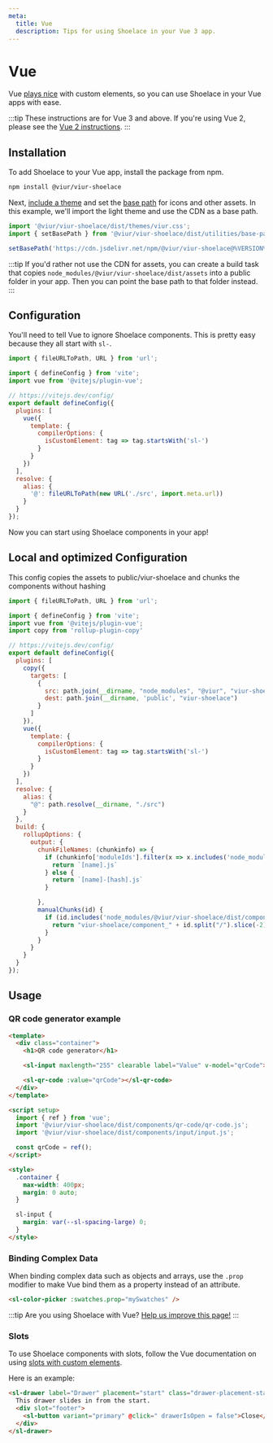 ```yaml
---
meta:
  title: Vue
  description: Tips for using Shoelace in your Vue 3 app.
---
```


# Vue

Vue [plays nice](https://custom-elements-everywhere.com/#vue) with custom elements, so you can use Shoelace in your Vue apps with ease.

:::tip
These instructions are for Vue 3 and above. If you're using Vue 2, please see the [Vue 2 instructions](/frameworks/vue-2).
:::

## Installation

To add Shoelace to your Vue app, install the package from npm.

```bash
npm install @viur/viur-shoelace
```

Next, [include a theme](/getting-started/themes) and set the [base path](/getting-started/installation#setting-the-base-path) for icons and other assets. In this example, we'll import the light theme and use the CDN as a base path.

```jsx
import '@viur/viur-shoelace/dist/themes/viur.css';
import { setBasePath } from '@viur/viur-shoelace/dist/utilities/base-path';

setBasePath('https://cdn.jsdelivr.net/npm/@viur/viur-shoelace@%VERSION%/%CDNDIR%/');
```

:::tip
If you'd rather not use the CDN for assets, you can create a build task that copies `node_modules/@viur/viur-shoelace/dist/assets` into a public folder in your app. Then you can point the base path to that folder instead.
:::

## Configuration

You'll need to tell Vue to ignore Shoelace components. This is pretty easy because they all start with `sl-`.

```js
import { fileURLToPath, URL } from 'url';

import { defineConfig } from 'vite';
import vue from '@vitejs/plugin-vue';

// https://vitejs.dev/config/
export default defineConfig({
  plugins: [
    vue({
      template: {
        compilerOptions: {
          isCustomElement: tag => tag.startsWith('sl-')
        }
      }
    })
  ],
  resolve: {
    alias: {
      '@': fileURLToPath(new URL('./src', import.meta.url))
    }
  }
});
```

Now you can start using Shoelace components in your app!

## Local and optimized Configuration
This config copies the assets to public/viur-shoelace and chunks the components without hashing

```js
import { fileURLToPath, URL } from 'url';

import { defineConfig } from 'vite';
import vue from '@vitejs/plugin-vue';
import copy from 'rollup-plugin-copy'

// https://vitejs.dev/config/
export default defineConfig({
  plugins: [
    copy({
      targets: [
        {
          src: path.join(__dirname, "node_modules", "@viur", "viur-shoelace", "dist", "assets"),
          dest: path.join(__dirname, 'public', "viur-shoelace")
        }
      ]
    }),
    vue({
      template: {
        compilerOptions: {
          isCustomElement: tag => tag.startsWith('sl-')
        }
      }
    })
  ],
  resolve: {
    alias: {
      "@": path.resolve(__dirname, "./src")
    }
  },
  build: {
    rollupOptions: {
      output: {
        chunkFileNames: (chunkinfo) => {
          if (chunkinfo['moduleIds'].filter(x => x.includes('node_modules/@viur/viur-shoelace/dist/components')).length > 0) {
            return `[name].js`
          } else {
            return `[name]-[hash].js`
          }

        },
        manualChunks(id) {
          if (id.includes('node_modules/@viur/viur-shoelace/dist/components')) {
            return "viur-shoelace/component_" + id.split("/").slice(-2)[0];
          }
        }
      }
    }
  }
});
```

## Usage

### QR code generator example

```html
<template>
  <div class="container">
    <h1>QR code generator</h1>

    <sl-input maxlength="255" clearable label="Value" v-model="qrCode"></sl-input>

    <sl-qr-code :value="qrCode"></sl-qr-code>
  </div>
</template>

<script setup>
  import { ref } from 'vue';
  import '@viur/viur-shoelace/dist/components/qr-code/qr-code.js';
  import '@viur/viur-shoelace/dist/components/input/input.js';

  const qrCode = ref();
</script>

<style>
  .container {
    max-width: 400px;
    margin: 0 auto;
  }

  sl-input {
    margin: var(--sl-spacing-large) 0;
  }
</style>
```

### Binding Complex Data

When binding complex data such as objects and arrays, use the `.prop` modifier to make Vue bind them as a property instead of an attribute.

```html
<sl-color-picker :swatches.prop="mySwatches" />
```

:::tip
Are you using Shoelace with Vue? [Help us improve this page!](https://github.com/shoelace-style/shoelace/blob/next/docs/frameworks/vue.md)
:::

### Slots

To use Shoelace components with slots, follow the Vue documentation on using [slots with custom elements](https://vuejs.org/guide/extras/web-components.html#building-custom-elements-with-vue).

Here is an example:

```html
<sl-drawer label="Drawer" placement="start" class="drawer-placement-start" :open="drawerIsOpen">
  This drawer slides in from the start.
  <div slot="footer">
    <sl-button variant="primary" @click=" drawerIsOpen = false">Close</sl-button>
  </div>
</sl-drawer>
```
